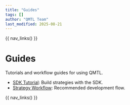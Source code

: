 ```yaml
---
title: "Guides"
tags: []
author: "QMTL Team"
last_modified: 2025-08-21
---
```


{{ nav_links() }}

# Guides

Tutorials and workflow guides for using QMTL.

- [SDK Tutorial](sdk_tutorial.md): Build strategies with the SDK.
- [Strategy Workflow](strategy_workflow.md): Recommended development flow.

{{ nav_links() }}

